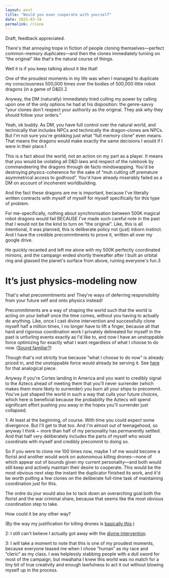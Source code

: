 ```yaml
---
layout: post
title: "Would you even cooperate with yourself"
date: 2025-03-19
permalink: /clone
---
```


Draft, feedback appreciated.


There's that annoying trope in fiction of people cloning themselves—perfect common-memory duplicates—and then the clones immediately turning on “the original” like that's the natural course of things.


Well it is if you keep talking about it like that!


One of the proudest moments in my life was when I managed to duplicate my consciousness 500,000 times over the bodies of 500,000 little robot dragons (in a game of D&D).2


Anyway, the DM (naturally) immediately tried culling my power by calling upon one of the only options he had at his disposition: the genre-savvy “your clones don't respect your authority as the original. They ask why they should follow your orders.”


Yeah, ok buddy. As DM, you have full control over the natural world, and technically that includes NPCs and technically the dragon-clones are NPCs. But I'm not sure you're grokking just what “full memory clone” even means. That means the dragons would make exactly the same decisions I would if I were in their place.1


This is a fact about the world, not an action on my part as a player. It means that you would be violating all D&D laws and respect of the rulebook by commandeering the dragons through de facto mindswapping. You'd be destroying physics-coherence for the sake of “muh cutting off premature asymmetrical access to godhood”. You'd have already miserably failed as a DM on account of incoherent worldbuilding.


And the fact these dragons are me is important, because I've literally written contracts with myself of myself for myself specifically for this type of problem.


For me-specifically, nothing about synchronisation between 500K magical robot dragons would fail BECAUSE I've made such careful note in the past that I would not be the kind to turn on “the original”. Like, this is all intentional, it was planned, this is deliberate policy not (just) inborn instinct. And I have the credible precommitments to prove it, written all over my google drive.


He quickly recanted and left me alone with my 500K perfectly coordinated minions, and the campaign ended shortly thereafter after I built an orbital ring and glassed the planet's surface from above, ruining everyone's fun.3


# It’s just physics-modeling now


That's what precommitments are! They're ways of deferring responsibility from your future self and onto physics instead!


Precommitments are a way of shaping the world such that the world is acting on your behalf once the time comes, without you having to actually do anything. Like, once I cast divine intervention and successfully clone myself half a million times, I no longer have to lift a finger, because all that hard and rigorous coordination work I privately delineated for myself in the past is unfurling events exactly as I'd like to, and now I have an unstoppable force optimizing for exactly what I want regardless of what I choose to do now. ([Sound familiar?](https://en.wikipedia.org/wiki/Friendly_artificial_intelligence))


Though that's not strictly true because “what I choose to do now” is already priced in, and the unstoppable force would already be serving it. See [here](https://www.lesswrong.com/w/coherent-extrapolated-volition) for that analogical piece.


Anyway if you're Cortes landing in America and you want to credibly signal to the Aztecs ahead of meeting them that you'll never surrender (which makes them more likely to surrender) you burn all your ships to precommit. You've just shaped the world in such a way that culls your future choices, which here is beneficial because the probability the Aztecs will spend significant effort pushing you away in the hopes you'll surrender just collapsed.






1: At least at the beginning, of course. With time you could expect some divergence. But I'll get to that too. And I'm almost out of teenagehood, so anyway I think ~ more than half of my personality has permanently settled. And that half very deliberately includes the parts of myself who would coordinate with myself and credibly precommit to doing so.

So if you were to clone me 100 times now, maybe 1 of me would become a florist and another would work on autonomous killing drones—none of which appear out of bounds given my current personality—and both would still keep and actively maintain their desire to cooperate. This would be the most obvious next step the instant the duplicator finished its work, and it'd be worth putting a few clones on the deliberate full-time task of maintaining coordination just for this.

The ordre du jour would also be to tack down an overarching goal both the florist and the war criminal share, because that seems like the most obvious coordination step to take.

How could it be any other way?

(By the way my justification for killing drones is [basically this](https://thezvi.substack.com/i/157554158/autonomous-killer-robots).)


2: I still can't believe I actually got away with the [divine intervention](https://criticalrole.fandom.com/wiki/Divine_Intervention).


3: I will take a moment to note that this is one of my proudest moments, because everyone teased me when I chose “human” as my race and “cleric” as my class. I was helplessly stabbing people with a dull sword for most of the campaign, but mwahaha I knew this world was no match for a tiny bit of true creativity and enough lawfulness to act it out without blowing myself up in the process.
